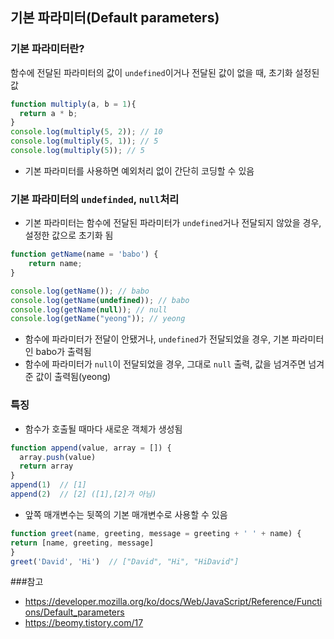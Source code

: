 ## 기본 파라미터(Default parameters)

### 기본 파라미터란?
함수에 전달된 파라미터의 값이 ```undefined```이거나 전달된 값이 없을 때, 초기화 설정된 값
```javascript
function multiply(a, b = 1){
  return a * b;
}
console.log(multiply(5, 2)); // 10
console.log(multiply(5, 1)); // 5
console.log(multiply(5)); // 5
```
- 기본 파라미터를 사용하면 예외처리 없이 간단히 코딩할 수 있음

### 기본 파라미터의 ```undefinded```, ```null```처리
- 기본 파라미터는 함수에 전달된 파라미터가 ```undefined```거나 전달되지 않았을 경우, 설정한 값으로 초기화 됨

```javascript
function getName(name = 'babo') {
    return name;
}

console.log(getName()); // babo
console.log(getName(undefined)); // babo
console.log(getName(null)); // null
console.log(getName("yeong")); // yeong
```
- 함수에 파라미터가 전달이 안됐거나, ```undefined```가 전달되었을 경우, 기본 파라미터인 babo가 출력됨
- 함수에 파라미터가 ```null```이 전달되었을 경우, 그대로 ```null``` 출력, 값을 넘겨주면 넘겨준 값이 출력됨(yeong)

### 특징
- 함수가 호출될 때마다 새로운 객체가 생성됨
```javascript
function append(value, array = []) {
  array.push(value)
  return array
}
append(1)  // [1]
append(2)  // [2] ([1],[2]가 아님)
```
- 앞쪽 매개변수는 뒷쪽의 기본 매개변수로 사용할 수 있음
```javascript
function greet(name, greeting, message = greeting + ' ' + name) {
return [name, greeting, message]
}
greet('David', 'Hi')  // ["David", "Hi", "HiDavid"]
```

###참고
- https://developer.mozilla.org/ko/docs/Web/JavaScript/Reference/Functions/Default_parameters
- https://beomy.tistory.com/17
